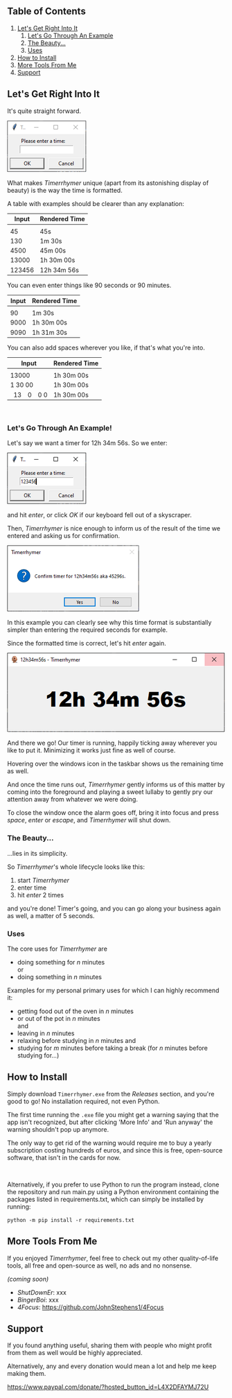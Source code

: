 ## Table of Contents
1. [Let's Get Right Into It](#lets-get-right-into-it)
   1. [Let's Go Through An Example](#lets-go-through-an-example)
   2. [The Beauty...](#the-beauty)
   3. [Uses](#uses)
3. [How to Install](#how-to-install)
4. [More Tools From Me](#more-tools-from-me)
5. [Support](#support)


## Let's Get Right Into It

It's quite straight forward.

![Greeting](readme-images/greeting.PNG "Unos titleos?")

What makes _Timerrhymer_ unique (apart from its astonishing display of beauty) is the way the time is formatted.

A table with examples should be clearer than any explanation:

| Input  | Rendered Time |
|--------|---------------|
|        |               |
| 45     | 45s           |
| 130    | 1m 30s        |
| 4500   | 45m 00s       |
| 13000  | 1h 30m 00s    |
| 123456 | 12h 34m 56s   |

You can even enter things like 90 seconds or 90 minutes.

| Input | Rendered Time |
|-------|---------------|
|       |               |
| 90    | 1m 30s        |
| 9000  | 1h 30m 00s    |
| 9090  | 1h 31m 30s    |

You can also add spaces wherever you like, if that's what you're into.

| Input                         | Rendered Time |
|-------------------------------|---------------|
|                               |               |
| 13000                         | 1h 30m 00s    |
| 1 30 00                       | 1h 30m 00s    |
| &nbsp; 13 &ensp; 0 &ensp; 0 0 | 1h 30m 00s    |
<br>

### Let's Go Through An Example!

Let's say we want a timer for 12h 34m 56s. So we enter:

![greeting-filled](readme-images/greeting-filled-out.PNG)

and hit _enter_, or click _OK_ if our keyboard fell out of a skyscraper.
<br>

Then, _Timerrhymer_ is nice enough to inform us of the result of the time we entered and asking us for confirmation.

![stage-2](readme-images/stage-2.PNG)

In this example you can clearly see why this time format is substantially simpler than entering the required seconds for example.
<br>

Since the formatted time is correct, let's hit _enter_ again.

![stage-2](readme-images/semi-finalee.PNG)

And there we go! Our timer is running, happily ticking away wherever you like to put it. Minimizing it works just fine as well of course.

Hovering over the windows icon in the taskbar shows us the remaining time as well.

And once the time runs out, _Timerrhymer_ gently informs us of this matter by coming into the foreground and playing a sweet lullaby to gently pry our attention away from whatever we were doing.

To close the window once the alarm goes off, bring it into focus and press _space_, _enter_ or _escape_, and _Timerrhymer_ will shut down.

### The Beauty...

...lies in its simplicity.

So _Timerrhymer_'s whole lifecycle looks like this:
1. start _Timerrhymer_
2. enter time
3. hit _enter_ 2 times

and you're done! Timer's going, and you can go along your business again as well, a matter of 5 seconds.


### Uses

The core uses for _Timerrhymer_ are
- doing something for _n_ minutes <br>
or
- doing something in _n_ minutes

Examples for my personal primary uses for which I can highly recommend it:

- getting food out of the oven in _n_ minutes
- or out of the pot in _n_ minutes <br>
and
- leaving in _n_ minutes
- relaxing before studying in _n_ minutes and
- studying for _m_ minutes before taking a break (for _n_ minutes before studying for...)


## How to Install

Simply download `Timerrhymer.exe` from the _Releases_ section, and you're good to go! No installation required, not even Python.

The first time running the `.exe` file you might get a warning saying that the app isn't recognized, but after clicking 'More Info' and 'Run anyway' the warning shouldn't pop up anymore.

The only way to get rid of the warning would require me to buy a yearly subscription costing hundreds of euros, and since this is free, open-source software, that isn't in the cards for now.

<br>

Alternatively, if you prefer to use Python to run the program instead, clone the repository and run main.py using a Python environment containing the packages listed in requirements.txt, which can simply be installed by running:

```batch
python -m pip install -r requirements.txt
```


## More Tools From Me

If you enjoyed _Timerrhymer_, feel free to check out my other quality-of-life tools, all free and open-source as well, no ads and no nonsense.

_(coming soon)_
- _ShutDownEr_: xxx
- _BingerBoi_: xxx
- _4Focus_: https://github.com/JohnStephens1/4Focus

## Support

If you found anything useful, sharing them with people who might profit from them as well would be highly appreciated.

Alternatively, any and every donation would mean a lot and help me keep making them.

https://www.paypal.com/donate/?hosted_button_id=L4X2DFAYMJ72U